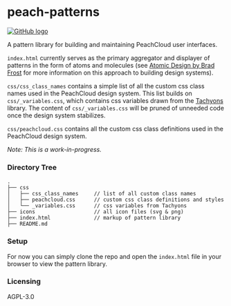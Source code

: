 # peach-patterns

[![GitHub logo](/assets/github_logo.png "peach-patterns GitHub repository")](https://github.com/peachcloud/peach-patterns)

A pattern library for building and maintaining PeachCloud user interfaces.

`index.html` currently serves as the primary aggregator and displayer of patterns in the form of atoms and molecules (see [Atomic Design by Brad Frost](http://atomicdesign.bradfrost.com/) for more information on this approach to building design systems).

`css/css_class_names` contains a simple list of all the custom css class names used in the PeachCloud design system. This list builds on `css/_variables.css`, which contains css variables drawn from the [Tachyons](http://tachyons.io/) library. The content of `css/_variables.css` will be pruned of unneeded code once the design system stabilizes.

`css/peachcloud.css` contains all the custom css class definitions used in the PeachCloud design system.

_Note: This is a work-in-progress._

### Directory Tree

```
.
├── css
│   ├── css_class_names     // list of all custom class names
│   ├── peachcloud.css      // custom css class definitions and styles
│   └── _variables.css      // css variables from Tachyons
├── icons                   // all icon files (svg & png)
├── index.html              // markup of pattern library
├── README.md
```

### Setup

For now you can simply clone the repo and open the `index.html` file in your browser to view the pattern library.

### Licensing

AGPL-3.0
